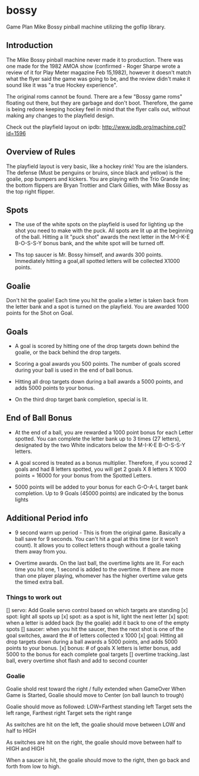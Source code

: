# bossy
Game Plan Mike Bossy pinball machine utilizing the goflip library.

## Introduction
The Mike Bossy pinball machine never made it to production. There was one made for the 1982 AMOA show (confirmed - Roger Sharpe wrote a review of it for  Play Meter magazine Feb 15,1982), however it doesn't match what the flyer said the game was going to be, and the review didn't make it sound like it was "a true Hockey experience".

The original roms cannot be found. There are a few "Bossy game roms" floating out there, but they are garbage and don't boot. Therefore, the game is being redone keeping hockey feel in mind that the flyer calls out, without making any changes to the playfield design. 

Check out the playfield layout on ipdb: http://www.ipdb.org/machine.cgi?id=1596

## Overview of Rules
The playfield layout is very basic, like a hockey rink! You are the islanders. The defense (Must be penguins or bruins, since black and yellow) is the goalie, pop bumpers and kickers. You are playing with the Trio Grande line; the bottom flippers are Bryan Trottier and Clark Gillies, with Mike Bossy as the top right flipper.

## Spots
* The use of the white spots on the playfield is used for lighting up the shot you need to make with the puck. All spots are lit up at the beginning of the ball. Hitting a lit "puck shot" awards the next letter in the M-I-K-E B-O-S-S-Y bonus bank, and the white spot will be turned off.

* Ths top saucer is Mr. Bossy himself, and awards 300 points. Immediately hitting a goal,all spotted letters will be collected X1000 points.

## Goalie
Don't hit the goalie! Each time you hit the goalie a letter is taken back from the letter bank and a spot is turned on the playfield. You are awarded 1000 points for the Shot on Goal. 

## Goals
* A goal is scored by hitting one of the drop targets down behind the goalie, or the back behind the drop targets.

* Scoring a goal awards you 500 points. The number of goals scored during your ball is used in the end of ball bonus.

* Hitting all drop targets down during a ball awards a 5000 points, and adds 5000 points to your bonus.
* On the third drop target bank completion, special is lit.

## End of Ball Bonus
* At the end of a ball, you are rewarded a 1000 point bonus for each Letter spotted. You can complete the letter bank up to 3 times (27 letters), designated by the two White indicators below the M-I-K-E B-O-S-S-Y letters.

* A goal scored is treated as a bonus multiplier. Therefore, if you scored 2 goals and had 8 letters spotted, you will get 2 goals X 8 letters X 1000 points = 16000 for your bonus from the Spotted Letters.

* 5000 points will be added to your bonus for each G-O-A-L target bank completion. Up to 9 Goals (45000 points) are indicated by the bonus lights

## Additional Period info
* 9 second warm up period - This is from the original game. Basically a ball save for 9 seconds. You can't hit a goal at this time (or it won't count). It allows you to collect letters though without a goalie taking them away from you.

* Overtime awards. On the last ball, the overtime lights are lit. For each time you hit one, 1 second is added to the overtime. If there are more than one player playing, whomever has the higher overtime value gets the timed extra ball.

### Things to work out
[] servo: Add Goalie servo control based on which targets are standing
[x] spot: light all spots up
[x] spot: as a spot is hit, light the next letter
[x] spot: when a letter is added back (by the goalie) add it back to one of the empty spots
[] saucer: when you hit the saucer, then the next shot is one of the goal switches, award the # of letters collected x 1000
[x] goal: Hitting all drop targets down during a ball awards a 5000 points, and adds 5000 points to your bonus.
[x] bonus: # of goals X letters is letter bonus, add 5000 to the bonus for each complete goal targets
[] overtime tracking..last ball, every overtime shot flash and add to second counter

### Goalie
Goalie shold rest toward the right / fully extended when GameOver
When Game is Started, Goalie should move to Center (on ball launch to trough)

Goalie should move as followed:
LOW=Farthest standing left Target sets the left range, Farthest right Target sets the right range

As switches are hit on the left, the goalie should move between LOW and half to HIGH

As switches are hit on the right, the goalie should move between half to HIGH and HIGH

When a saucer is hit, the goalie should move to the right, then go back and forth from low to high.

